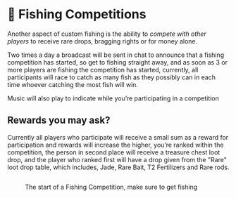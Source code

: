 # 🏅 Fishing Competitions

Another aspect of custom fishing is the ability to _compete with other players_ to receive rare drops, bragging rights or for money alone.

Two times a day a broadcast will be sent in chat to announce that a fishing competition has started, so get to fishing straight away, and as soon as 3 or more players are fishing the competition has started, currently, all participants will race to catch as many fish as they possibly can in each time whoever catching the most fish will win.

Music will also play to indicate while you’re participating in a competition

## Rewards you may ask?

Currently all players who participate will receive a small sum as a reward for participation and rewards will increase the higher, you’re ranked within the competition, the person in second place will receive a treasure chest loot drop, and the player who ranked first will have a drop given from the "Rare" loot drop table, which includes, Jade, Rare Bait, T2 Fertilizers and Rare rods.



<figure><img src="../../.gitbook/assets/image (8).png" alt=""><figcaption><p>The start of a Fishing Competition, make sure to get fishing</p></figcaption></figure>
